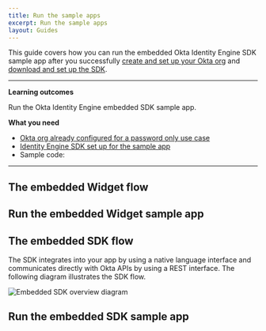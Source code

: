 ```yaml
---
title: Run the sample apps
excerpt: Run the sample apps
layout: Guides
---
```


<ApiLifecycle access="ie" />

This guide covers how you can run the embedded Okta Identity Engine SDK<StackSnippet snippet="abstractrunlink" inline /> sample app after you successfully [create and set up your Okta org](/docs/guides/oie-embedded-common-org-setup/) and [download and set up the SDK](/docs/guides/oie-embedded-common-download-setup-app).

---

**Learning outcomes**

Run the Okta Identity Engine embedded SDK<StackSnippet snippet="outcomessiwsample" inline /> sample app.

**What you need**

* [Okta org already configured for a password only use case](/docs/guides/oie-embedded-common-org-setup/#set-up-your-okta-org-for-a-password-factor-only-use-case)
* [Identity Engine SDK set up for the sample app](/docs/guides/oie-embedded-common-download-setup-app/)
* Sample code:
<StackSnippet snippet="samplecode" />

---

## The embedded Widget flow

<StackSnippet snippet="embeddedflow" />

## Run the embedded Widget sample app

<StackSnippet snippet="runwidgetapp" />

## The embedded SDK flow

The SDK integrates into your app by using a native language interface and communicates directly with Okta APIs by using a REST interface. The following diagram illustrates the SDK flow.

<div class="three-quarter">

![Embedded SDK overview diagram](/img/oie-embedded-sdk/embedded-sdk-overview.png)

</div>

## Run the embedded SDK sample app

<StackSnippet snippet="runsdkapp" />
